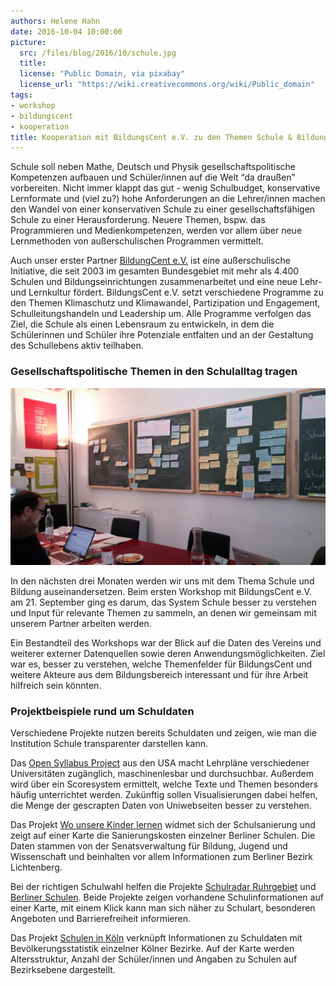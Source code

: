 ```yaml
---
authors: Helene Hahn
date: 2016-10-04 10:00:00
picture:
  src: /files/blog/2016/10/schule.jpg
  title: 
  license: "Public Domain, via pixabay"
  license_url: "https://wiki.creativecommons.org/wiki/Public_domain"
tags:
- workshop
- bildungscent
- kooperation
title: Kooperation mit BildungsCent e.V. zu den Themen Schule & Bildung 
---
```


Schule soll neben Mathe, Deutsch und Physik gesellschaftspolitische Kompetenzen aufbauen und Schüler/innen auf die Welt “da draußen” vorbereiten. Nicht immer klappt das gut - wenig Schulbudget, konservative Lernformate und (viel zu?) hohe Anforderungen an die Lehrer/innen machen den Wandel von einer konservativen Schule zu einer gesellschaftsfähigen Schule zu einer Herausforderung. Neuere Themen, bspw. das Programmieren und Medienkompetenzen, werden vor allem über neue Lernmethoden von außerschulischen Programmen vermittelt. 

Auch unser erster Partner [BildungCent e.V.](http://www.bildungscent.de/) ist eine außerschulische Initiative, die seit 2003 im gesamten Bundesgebiet mit mehr als 4.400 Schulen und Bildungseinrichtungen zusammenarbeitet und eine neue Lehr- und Lernkultur fördert. BildungsCent e.V. setzt verschiedene Programme zu den Themen Klimaschutz und Klimawandel, Partizipation und Engagement, Schulleitungshandeln und Leadership um. Alle Programme verfolgen das Ziel, die Schule als einen Lebensraum zu entwickeln, in dem die Schülerinnen und Schüler ihre Potenziale entfalten und an der Gestaltung des Schullebens aktiv teilhaben.

### Gesellschaftspolitische Themen in den Schulalltag tragen 

![Nach dem Brainstorming](/files/blog/2016/10/bc-brainstorming.jpg)

In den nächsten drei Monaten werden wir uns mit dem Thema Schule und Bildung auseinandersetzen. Beim ersten Workshop mit BildungsCent e.V. am 21. September ging es darum, das System Schule besser zu verstehen und Input für relevante Themen zu sammeln, an denen wir gemeinsam mit unserem Partner arbeiten werden. 

Ein Bestandteil des Workshops war der Blick auf die Daten des Vereins und weiterer externer Datenquellen sowie deren Anwendungsmöglichkeiten. Ziel war es, besser zu verstehen, welche Themenfelder für BildungsCent und weitere Akteure aus dem Bildungsbereich interessant und für ihre Arbeit hilfreich sein könnten.


### Projektbeispiele rund um Schuldaten

Verschiedene Projekte nutzen bereits Schuldaten und zeigen, wie man die Institution Schule transparenter darstellen kann.

Das [Open Syllabus Project](http://explorer.opensyllabusproject.org/) aus den USA macht Lehrpläne verschiedener Universitäten zugänglich, maschinenlesbar und durchsuchbar. Außerdem wird über ein Scoresystem ermittelt, welche Texte und Themen besonders häufig unterrichtet werden. Zukünftig sollen Visualisierungen dabei helfen, die Menge der gescrapten Daten von Uniwebseiten besser zu verstehen.

Das Projekt [Wo unsere Kinder lernen](http://schulsanierung.tursics.de/) widmet sich der Schulsanierung und zeigt auf einer Karte die Sanierungskosten einzelner Berliner Schulen. Die Daten stammen von der Senatsverwaltung für Bildung, Jugend und Wissenschaft und beinhalten vor allem Informationen zum Berliner Bezirk Lichtenberg.

Bei der richtigen Schulwahl helfen die Projekte [Schulradar Ruhrgebiet](http://schulradar-ruhrgebiet.de/) und [Berliner Schulen](http://berlinerschulen.ini20.de/#/). Beide Projekte zeigen vorhandene Schulinformationen auf einer Karte, mit einem Klick kann man sich näher zu Schulart, besonderen Angeboten und Barrierefreiheit informieren.

Das Projekt [Schulen in Köln](https://schuleninkoeln.github.io/) verknüpft Informationen zu Schuldaten mit Bevölkerungsstatistik einzelner Kölner Bezirke. Auf der Karte werden Altersstruktur, Anzahl der Schüler/innen und Angaben zu Schulen auf Bezirksebene dargestellt.
